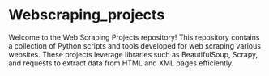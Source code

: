 # Webscraping_projects
Welcome to the Web Scraping Projects repository! This repository contains a collection of Python scripts and tools developed for web scraping various websites. These projects leverage libraries such as BeautifulSoup, Scrapy, and requests to extract data from HTML and XML pages efficiently.
